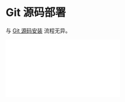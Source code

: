 # Git 源码部署

与 [Git 源码安装](/welcome/getting-started/installation/git-clone) 流程无异。

<embed src="./create-nocobase-app.md#L4-L1000"></embed>
